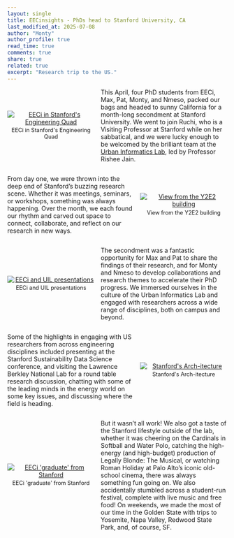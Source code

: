 ```yaml
---
layout: single
title: EECinsights - PhDs head to Stanford University, CA
last_modified_at: 2025-07-08
author: "Monty"
author_profile: true
read_time: true
comments: true
share: true
related: true
excerpt: "Research trip to the US."
---
```


<!-- IMAGE 1 – IMAGE ON LEFT -->
<div class="imageTextRow row-reverse">
  <div class="textBlock">
    This April, four PhD students from EECi, Max, Pat, Monty, and Nmeso, packed our bags and headed to sunny California for a month-long secondment at Stanford University. We went to join Ruchi, who is a Visiting Professor at Stanford while on her sabbatical, and we were lucky enough to be welcomed by the brilliant team at the <a href="https://www.uil.stanford.edu/">Urban Informatics Lab</a>, led by Professor Rishee Jain.
  </div>
  <div class="imageWrapper">
    <a href="{{ '/Images/EECinsights/EECI-YEE-group.png' | relative_url }}" target="_blank">
      <img src="{{ '/Images/EECinsights/EECI-YEE-group.png' | relative_url }}" alt="EECi in Stanford's Engineering Quad" />
    </a>
    <div class="imageCaption">EECi in Stanford's Engineering Quad</div>
  </div>
</div>

<!-- IMAGE 2 – IMAGE ON RIGHT -->
<div class="imageTextRow">
  <div class="textBlock">
    From day one, we were thrown into the deep end of Stanford’s buzzing research scene. Whether it was meetings, seminars, or workshops, something was always happening. Over the month, we each found our rhythm and carved out space to connect, collaborate, and reflect on our research in new ways.
  </div>
  <div class="imageWrapper">
    <a href="{{ 'Images/EECinsights/EECI-YEE stanford.png' | relative_url }}" target="_blank">
      <img src="{{ 'Images/EECinsights/EECI-YEE stanford.png' | relative_url }}" alt="View from the Y2E2 building" />
    </a>
    <div class="imageCaption">View from the Y2E2 building</div>
  </div>
</div>

<!-- IMAGE 3 – IMAGE ON LEFT -->
<div class="imageTextRow row-reverse">
  <div class="textBlock">
    The secondment was a fantastic opportunity for Max and Pat to share the findings of their research, and for Monty and Nmeso to develop collaborations and research themes to accelerate their PhD progress. We immersed ourselves in the culture of the Urban Informatics Lab and engaged with researchers across a wide range of disciplines, both on campus and beyond.
  </div>
  <div class="imageWrapper">
    <a href="{{ 'Images/EECinsights/EECI-UIL.png' | relative_url }}" target="_blank">
      <img src="{{ 'Images/EECinsights/EECI-UIL.png' | relative_url }}" alt="EECi and UIL presentations" />
    </a>
    <div class="imageCaption">EECi and UIL presentations</div>
  </div>
</div>

<!-- IMAGE 4 – IMAGE ON RIGHT -->
<div class="imageTextRow">
  <div class="textBlock">
    Some of the highlights in engaging with US researchers from across engineering disciplines included presenting at the Stanford Sustainability Data Science conference, and visiting the Lawrence Berkley National Lab for a round table research discussion, chatting with some of the leading minds in the energy world on some key issues, and discussing where the field is heading.
  </div>
  <div class="imageWrapper">
    <a href="{{ '/Images/EECinsights/EECI-Stanford-Arch.png' | relative_url }}" target="_blank">
      <img src="{{ '/Images/EECinsights/EECI-Stanford-Arch.png' | relative_url }}" alt="Stanford's Arch-itecture" />
    </a>
    <div class="imageCaption">Stanford's Arch-itecture</div>
  </div>
</div>

<!-- IMAGE 5 – IMAGE ON LEFT -->
<div class="imageTextRow row-reverse">
  <div class="textBlock">
    But it wasn’t all work! We also got a taste of the Stanford lifestyle outside of the lab, whether it was cheering on the Cardinals in Softball and Water Polo, catching the high-energy (and high-budget) production of Legally Blonde: The Musical, or watching Roman Holiday at Palo Alto’s iconic old-school cinema, there was always something fun going on. We also accidentally stumbled across a student-run festival, complete with live music and free food! On weekends, we made the most of our time in the Golden State with trips to Yosemite, Napa Valley, Redwood State Park, and, of course, SF.
  </div>
  <div class="imageWrapper">
    <a href="{{ 'Images/EECinsights/EECI-stanford.png' | relative_url }}" target="_blank">
      <img src="{{ 'Images/EECinsights/EECI-stanford.png' | relative_url }}" alt="EECi 'graduate' from Stanford" />
    </a>
    <div class="imageCaption">EECi 'graduate' from Stanford</div>
  </div>
</div>

<style>
/* Default desktop styles */
.imageTextRow {
  display: flex;
  align-items: center;
  gap: 1em;
  margin-bottom: 2em;
  flex-wrap: wrap;
}

.row-reverse {
  flex-direction: row-reverse;
}

.imageWrapper {
  flex: 1;
  position: relative;
  text-align: center;
  min-width: 200px;
}

.imageWrapper img {
  max-height: 275px;
  height: auto;
  width: auto;
  max-width: 100%;
  display: block;
  margin: 0 auto;
}

.imageCaption {
  font-size: 0.9em;
  text-align: center;
  margin-top: 0.3em;
}

.textBlock {
  flex: 2;
  min-width: 250px;
}

/* Responsive overrides for screens smaller than 768px */
@media (max-width: 768px) {
  .imageTextRow {
    flex-direction: column !important;
    text-align: center;
  }

  .textBlock {
    order: 2;
    width: 100%;
  }

  .imageWrapper {
    order: 1;
    width: 100%;
  }

  .imageWrapper img {
    max-height: none;
    width: 100%;
    height: auto;
  }
}
</style>

